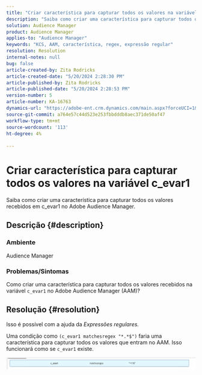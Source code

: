 ```yaml
---
title: "Criar característica para capturar todos os valores na variável c_evar1"
description: "Saiba como criar uma característica para capturar todos os valores recebidos em c_evar1 no Adobe Audience Manager."
solution: Audience Manager
product: Audience Manager
applies-to: "Audience Manager"
keywords: "KCS, AAM, característica, regex, expressão regular"
resolution: Resolution
internal-notes: null
bug: false
article-created-by: Zita Rodricks
article-created-date: "5/20/2024 2:28:30 PM"
article-published-by: Zita Rodricks
article-published-date: "5/20/2024 2:28:53 PM"
version-number: 5
article-number: KA-16763
dynamics-url: "https://adobe-ent.crm.dynamics.com/main.aspx?forceUCI=1&pagetype=entityrecord&etn=knowledgearticle&id=f408f736-b516-ef11-9f8a-6045bd006b25"
source-git-commit: a764e57c44d523e253fbbdddb8aec371de50af47
workflow-type: tm+mt
source-wordcount: '113'
ht-degree: 4%

---
```


# Criar característica para capturar todos os valores na variável c_evar1


Saiba como criar uma característica para capturar todos os valores recebidos em c_evar1 no Adobe Audience Manager.

## Descrição {#description}


### <b>Ambiente</b>

Audience Manager



### <b>Problemas/Sintomas</b>

Como criar uma característica para capturar todos os valores recebidos na variável `c_evar1` no Adobe Audience Manager (AAM)?


## Resolução {#resolution}


Isso é possível com a ajuda da *Expressões regulares.*

Uma condição como `(c_evar1 matchesregex "*.*$")` faria uma característica para capturar todos os valores que entram no AAM. Isso funcionará como se `c_evar1` existe.



![](assets/1b1452cb-a86b-eb11-a812-00224803aaf7.png)
